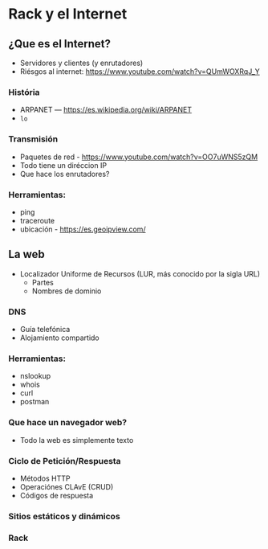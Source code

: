 # Rack y el Internet

## ¿Que es el Internet?
* Servidores y clientes (y enrutadores)
* Riésgos al internet: https://www.youtube.com/watch?v=QUmWOXRqJ_Y

### História
* ARPANET — https://es.wikipedia.org/wiki/ARPANET
* `lo`
 
### Transmisión
* Paquetes de red - https://www.youtube.com/watch?v=OO7uWNS5zQM
* Todo tiene un diréccion IP
* Que hace los enrutadores?

### Herramientas:
* ping
* traceroute
* ubicación - https://es.geoipview.com/

## La web
* Localizador Uniforme de Recursos (LUR, más conocido por la sigla URL)
  * Partes
  * Nombres de dominio

### DNS
  * Guía telefónica
  * Alojamiento compartido

### Herramientas:
* nslookup
* whois
* curl
* postman

### Que hace un navegador web?
* Todo la web es simplemente texto

### Ciclo de Petición/Respuesta
* Métodos HTTP
* Operaciónes CLAvE (CRUD)
* Códigos de respuesta

### Sitios estáticos y dinámicos

### Rack
